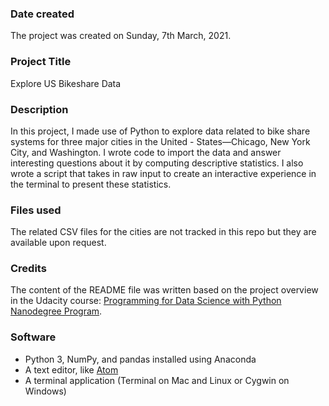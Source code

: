 ### Date created
The project was created on Sunday, 7th March, 2021.

### Project Title
Explore US Bikeshare Data

### Description
In this project, I made use of Python to explore data related to bike share systems for three major cities in the United - States—Chicago, New York City, and Washington. I wrote code to import the data and answer interesting questions about it by computing descriptive statistics. I also wrote a script that takes in raw input to create an interactive experience in the terminal to present these statistics.

### Files used
The related CSV files for the cities are not tracked in this repo but they are available upon request.

### Credits
The content of the README file was written based on the project overview in the Udacity course: [Programming for Data Science with Python Nanodegree Program](https://www.udacity.com/course/programming-for-data-science-nanodegree--nd104).

### Software
* Python 3, NumPy, and pandas installed using Anaconda
* A text editor, like [Atom](https://atom.io/)
* A terminal application (Terminal on Mac and Linux or Cygwin on Windows)
